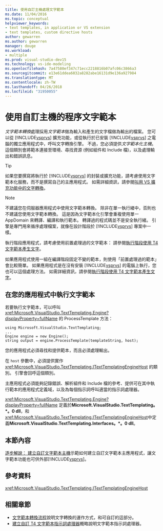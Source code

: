 ```yaml
---
title: 使用自訂主機處理文字範本
ms.date: 11/04/2016
ms.topic: conceptual
helpviewer_keywords:
- text templates, in application or VS extension
- text templates, custom directive hosts
author: gewarren
ms.author: gewarren
manager: douge
ms.workload:
- multiple
ms.prod: visual-studio-dev15
ms.technology: vs-ide-modeling
ms.openlocfilehash: 7a47580ef347c71ecc2218816b07afc06c3866a3
ms.sourcegitcommit: e13e61ddea6032a8282abe16131d9e136a927984
ms.translationtype: MT
ms.contentlocale: zh-TW
ms.lasthandoff: 04/26/2018
ms.locfileid: "31950055"
---
```

# <a name="process-text-templates-by-using-a-custom-host"></a>使用自訂主機的程序文字範本

*文字範本轉換*處理採用*文字範本*做為輸入和產生的文字檔做為輸出的檔案。 您可以從 [!INCLUDE[vsprvs](../code-quality/includes/vsprvs_md.md)] 擴充功能，或從執行於已安裝 [!INCLUDE[vsprvs](../code-quality/includes/vsprvs_md.md)] 之電腦的獨立應用程式中，呼叫文字轉換引擎。 不過，您必須提供*文字範本化主機*。 這個類別會將範本連接至環境、尋找資源 (例如組件和 Include 檔)，以及處理輸出和錯誤訊息。

> [!TIP]
> 如果您要撰寫將執行於 [!INCLUDE[vsprvs](../code-quality/includes/vsprvs_md.md)] 的封裝或擴充功能，請考慮使用文字範本化服務，而不是撰寫自己的主應用程式。 如需詳細資訊，請參閱[叫用 VS 擴充功能中的文字轉換](../modeling/invoking-text-transformation-in-a-vs-extension.md)。

> [!NOTE]
> 不建議您在伺服器應用程式中使用文字範本轉換。 除非在單一執行緒中，否則也不建議您使用文字範本轉換。 這是因為文字範本化引擎會重複使用單一 AppDomain 來轉譯、編譯和執行範本。 轉譯過的程式碼並不是安全執行緒。 引擎是專門用來循序處理檔案，就像在設計階段於 [!INCLUDE[vsprvs](../code-quality/includes/vsprvs_md.md)] 專案中一樣。
>
> 執行階段應用程式，請考慮使用前置處理過的文字範本： 請參閱[執行階段使用 T4 文字範本產生文字](../modeling/run-time-text-generation-with-t4-text-templates.md)。

如果應用程式使用一組在編譯階段固定不變的範本，則使用「前置處理過的範本」會比較簡單。 如果應用程式是在沒有安裝 [!INCLUDE[vsprvs](../code-quality/includes/vsprvs_md.md)] 的電腦上執行，您也可以這個處理方法。 如需詳細資訊，請參閱[執行階段使用 T4 文字範本產生文字](../modeling/run-time-text-generation-with-t4-text-templates.md)。

## <a name="execute-a-text-template-in-your-application"></a>在您的應用程式中執行文字範本

若要執行文字範本，可以呼叫 <xref:Microsoft.VisualStudio.TextTemplating.Engine?displayProperty=fullName> 的 ProcessTemplate 方法：

```
using Microsoft.VisualStudio.TextTemplating;
...
Engine engine = new Engine();
string output = engine.ProcessTemplate(templateString, host);
```

 您的應用程式必須尋找和提供範本，而且必須處理輸出。

 在 `host` 參數中，必須提供實作 <xref:Microsoft.VisualStudio.TextTemplating.ITextTemplatingEngineHost> 的類別。 引擎會回呼這個類別。

 主應用程式必須能夠記錄錯誤、解析組件和 Include 檔的參考、提供可在其中執行範本的應用程式定義域，以及為每個指示詞呼叫適當的指示詞處理器。

 <xref:Microsoft.VisualStudio.TextTemplating.Engine?displayProperty=fullName> 定義於**Microsoft.VisualStudio.TextTemplating。\*。0 dll**，和<xref:Microsoft.VisualStudio.TextTemplating.ITextTemplatingEngineHost>中定義**Microsoft.VisualStudio.TextTemplating.Interfaces。\*。0 dll**。

## <a name="in-this-section"></a>本節內容
 [逐步解說： 建立自訂文字範本主機](../modeling/walkthrough-creating-a-custom-text-template-host.md)示範如何建立自訂文字範本主應用程式，讓文字範本功能也可供外部[!INCLUDE[vsprvs](../code-quality/includes/vsprvs_md.md)]。

## <a name="reference"></a>參考資料
 <xref:Microsoft.VisualStudio.TextTemplating.ITextTemplatingEngineHost>

## <a name="related-sections"></a>相關章節

- [文字範本轉換流程](../modeling/the-text-template-transformation-process.md)說明文字轉換的運作方式，和可自訂的這部分。
- [建立自訂 T4 文字範本指示詞處理器](../modeling/creating-custom-t4-text-template-directive-processors.md)概略說明文字範本指示詞處理器。